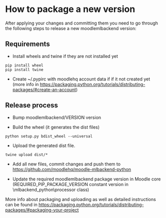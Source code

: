 # How to package a new version

After applying your changes and committing them you need to go through the following steps to release a new moodlemlbackend version:

## Requirements

* Install wheels and twine if they are not installed yet

<!-- not displayed as a code block under a list unless we add something like this comment -->
    pip install wheel
    pip install twine

* Create ~/.pypirc with moodlehq account data if if it not created yet (more info in https://packaging.python.org/tutorials/distributing-packages/#create-an-account)

## Release process

* Bump moodlemlbackend/VERSION version

* Build the wheel (it generates the dist files)

<!-- not displayed as a code block under a list unless we add something like this comment -->
    python setup.py bdist_wheel --universal

* Upload the generated dist file.

<!-- not displayed as a code block under a list unless we add something like this comment -->
    twine upload dist/*

* Add all new files, commit changes and push them to https://github.com/moodlehq/moodle-mlbackend-python

* Update the required moodlemlbackend package version in Moodle core (REQUIRED_PIP_PACKAGE_VERSION constant version in \mlbackend_python\processor class)


More info about packaging and uploading as well as detailed instructions can be found in https://packaging.python.org/tutorials/distributing-packages/#packaging-your-project
